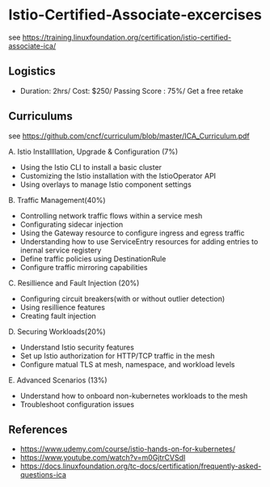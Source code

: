# Istio-Certified-Associate-excercises

see https://training.linuxfoundation.org/certification/istio-certified-associate-ica/

## Logistics

- Duration: 2hrs/ Cost: $250/ Passing Score : 75%/ Get a free retake

## Curriculums

see https://github.com/cncf/curriculum/blob/master/ICA_Curriculum.pdf

A. Istio Installllation, Upgrade & Configuration (7%)
- Using the Istio CLI to install a basic cluster
- Customizing the Istio installation with the IstioOperator API
- Using overlays to manage Istio component settings

B. Traffic Management(40%)
- Controlling network traffic flows within a service mesh
- Configurating sidecar injection
- Using the Gateway resource to configure ingress and egress traffic
- Understanding how to use ServiceEntry resources for adding entries to inernal service registery
- Define traffic policies using DestinationRule
- Configure traffic mirroring capabilities

C. Resillience and Fault Injection (20%)
- Configuring circuit breakers(with or without outlier detection)
- Using resillience features
- Creating fault injection

D. Securing Workloads(20%)
- Understand Istio security features
- Set up Istio authorization for HTTP/TCP traffic in the mesh
- Configure matual TLS at mesh, namespace, and workload levels

E. Advanced Scenarios (13%)
- Understand how to onboard non-kubernetes workloads to the mesh
- Troubleshoot configuration issues

## References

- https://www.udemy.com/course/istio-hands-on-for-kubernetes/
- https://www.youtube.com/watch?v=m0GjtrCVSdI
- https://docs.linuxfoundation.org/tc-docs/certification/frequently-asked-questions-ica


